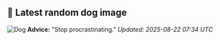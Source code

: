 ## 🐶 Latest random dog image
![Dog](https://images.dog.ceo/breeds/hound-ibizan/n02091244_873.jpg)
**Advice:** "Stop procrastinating."
*Updated: 2025-08-22 07:34 UTC*
